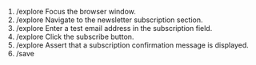 1. /explore Focus the browser window.
2. /explore Navigate to the newsletter subscription section.
3. /explore Enter a test email address in the subscription field.
4. /explore Click the subscribe button.
5. /explore Assert that a subscription confirmation message is displayed.
6. /save